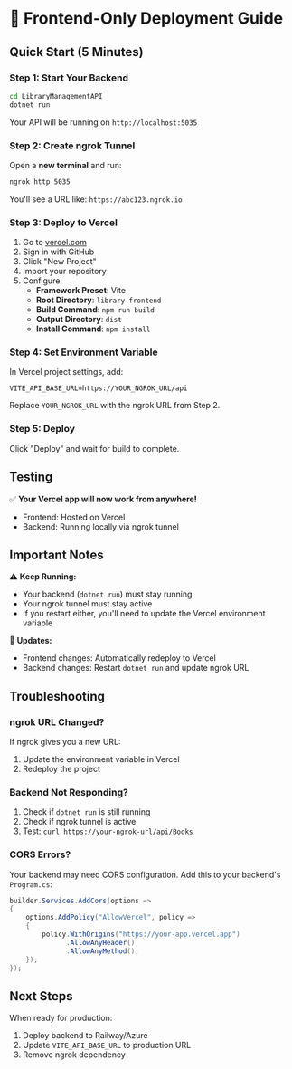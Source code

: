 # 🚀 Frontend-Only Deployment Guide

## Quick Start (5 Minutes)

### Step 1: Start Your Backend
```bash
cd LibraryManagementAPI
dotnet run
```
Your API will be running on `http://localhost:5035`

### Step 2: Create ngrok Tunnel
Open a **new terminal** and run:
```bash
ngrok http 5035
```
You'll see a URL like: `https://abc123.ngrok.io`

### Step 3: Deploy to Vercel
1. Go to [vercel.com](https://vercel.com)
2. Sign in with GitHub
3. Click "New Project"
4. Import your repository
5. Configure:
   - **Framework Preset**: Vite
   - **Root Directory**: `library-frontend`
   - **Build Command**: `npm run build`
   - **Output Directory**: `dist`
   - **Install Command**: `npm install`

### Step 4: Set Environment Variable
In Vercel project settings, add:
```
VITE_API_BASE_URL=https://YOUR_NGROK_URL/api
```
Replace `YOUR_NGROK_URL` with the ngrok URL from Step 2.

### Step 5: Deploy
Click "Deploy" and wait for build to complete.

## Testing

✅ **Your Vercel app will now work from anywhere!**
- Frontend: Hosted on Vercel
- Backend: Running locally via ngrok tunnel

## Important Notes

⚠️ **Keep Running:**
- Your backend (`dotnet run`) must stay running
- Your ngrok tunnel must stay active
- If you restart either, you'll need to update the Vercel environment variable

🔄 **Updates:**
- Frontend changes: Automatically redeploy to Vercel
- Backend changes: Restart `dotnet run` and update ngrok URL

## Troubleshooting

### ngrok URL Changed?
If ngrok gives you a new URL:
1. Update the environment variable in Vercel
2. Redeploy the project

### Backend Not Responding?
1. Check if `dotnet run` is still running
2. Check if ngrok tunnel is active
3. Test: `curl https://your-ngrok-url/api/Books`

### CORS Errors?
Your backend may need CORS configuration. Add this to your backend's `Program.cs`:
```csharp
builder.Services.AddCors(options =>
{
    options.AddPolicy("AllowVercel", policy =>
    {
        policy.WithOrigins("https://your-app.vercel.app")
              .AllowAnyHeader()
              .AllowAnyMethod();
    });
});
```

## Next Steps

When ready for production:
1. Deploy backend to Railway/Azure
2. Update `VITE_API_BASE_URL` to production URL
3. Remove ngrok dependency
